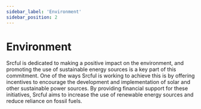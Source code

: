 ```yaml
---
sidebar_label: 'Environment'
sidebar_position: 2
---
```


# Environment

Srcful is dedicated to making a positive impact on the environment, and promoting the use of sustainable energy sources is a key part of this commitment. One of the ways Srcful is working to achieve this is by offering incentives to encourage the development and implementation of solar and other sustainable power sources. By providing financial support for these initiatives, Srcful aims to increase the use of renewable energy sources and reduce reliance on fossil fuels.